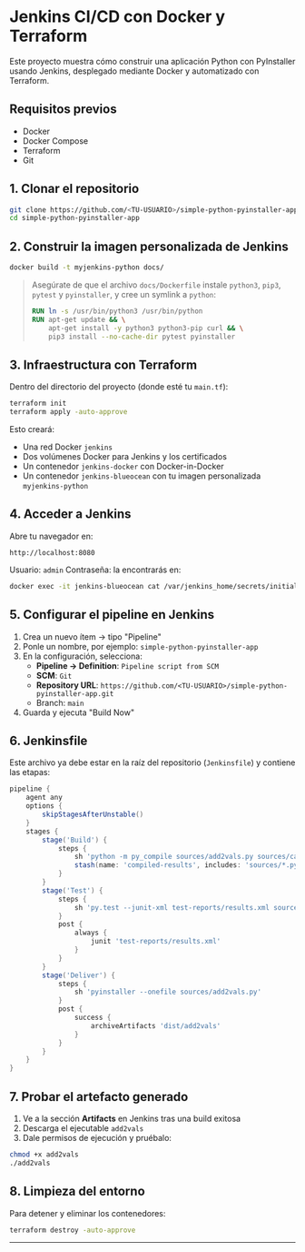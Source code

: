 # Jenkins CI/CD con Docker y Terraform

Este proyecto muestra cómo construir una aplicación Python con PyInstaller usando Jenkins, desplegado mediante Docker y automatizado con Terraform.

## Requisitos previos

- Docker
- Docker Compose
- Terraform
- Git

## 1. Clonar el repositorio

```bash
git clone https://github.com/<TU-USUARIO>/simple-python-pyinstaller-app.git
cd simple-python-pyinstaller-app
```

## 2. Construir la imagen personalizada de Jenkins

```bash
docker build -t myjenkins-python docs/
```

> Asegúrate de que el archivo `docs/Dockerfile` instale `python3`, `pip3`, `pytest` y `pyinstaller`, y cree un symlink a `python`:
>
> ```Dockerfile
> RUN ln -s /usr/bin/python3 /usr/bin/python
> RUN apt-get update && \
>     apt-get install -y python3 python3-pip curl && \
>     pip3 install --no-cache-dir pytest pyinstaller
> ```

## 3. Infraestructura con Terraform

Dentro del directorio del proyecto (donde esté tu `main.tf`):

```bash
terraform init
terraform apply -auto-approve
```

Esto creará:

- Una red Docker `jenkins`
- Dos volúmenes Docker para Jenkins y los certificados
- Un contenedor `jenkins-docker` con Docker-in-Docker
- Un contenedor `jenkins-blueocean` con tu imagen personalizada `myjenkins-python`

## 4. Acceder a Jenkins

Abre tu navegador en:

```
http://localhost:8080
```

Usuario: `admin`
Contraseña: la encontrarás en:

```bash
docker exec -it jenkins-blueocean cat /var/jenkins_home/secrets/initialAdminPassword
```

## 5. Configurar el pipeline en Jenkins

1. Crea un nuevo ítem → tipo "Pipeline"
2. Ponle un nombre, por ejemplo: `simple-python-pyinstaller-app`
3. En la configuración, selecciona:
    - **Pipeline → Definition**: `Pipeline script from SCM`
    - **SCM**: `Git`
    - **Repository URL**: `https://github.com/<TU-USUARIO>/simple-python-pyinstaller-app.git`
    - Branch: `main`
4. Guarda y ejecuta "Build Now"

## 6. Jenkinsfile

Este archivo ya debe estar en la raíz del repositorio (`Jenkinsfile`) y contiene las etapas:

```groovy
pipeline {
    agent any
    options {
        skipStagesAfterUnstable()
    }
    stages {
        stage('Build') {
            steps {
                sh 'python -m py_compile sources/add2vals.py sources/calc.py'
                stash(name: 'compiled-results', includes: 'sources/*.py*')
            }
        }
        stage('Test') {
            steps {
                sh 'py.test --junit-xml test-reports/results.xml sources/test_calc.py'
            }
            post {
                always {
                    junit 'test-reports/results.xml'
                }
            }
        }
        stage('Deliver') {
            steps {
                sh 'pyinstaller --onefile sources/add2vals.py'
            }
            post {
                success {
                    archiveArtifacts 'dist/add2vals'
                }
            }
        }
    }
}
```

## 7. Probar el artefacto generado

1. Ve a la sección **Artifacts** en Jenkins tras una build exitosa
2. Descarga el ejecutable `add2vals`
3. Dale permisos de ejecución y pruébalo:

```bash
chmod +x add2vals
./add2vals
```

## 8. Limpieza del entorno

Para detener y eliminar los contenedores:

```bash
terraform destroy -auto-approve
```

---
